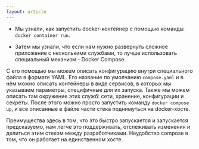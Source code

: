 ```yaml
---
layout: article
---
```


- Мы узнали, как запустить docker-контейнер с помощью команды `docker container run`.

- Затем мы узнали, что если нам нужно развернуть сложное приложение с несколькими службами, то лучше использовать специальный механизм - Docker Compose.

С его помощью мы можем описать конфигурацию внутри специального файла в формате YAML. Его название по умолчанию `compose.yaml` и в нём можно описать контейнеры в виде сервисов, в которых мы указываем параметры, специфичные для их запуска. Также мы можем описать там окружение этих служб: сети, хранение, конфигурации и секреты. После этого можно просто запустить команду `docker compose up`, и все описанные в файле части стека поднимуться на docker-хосте. 

Преимущества здесь в том, что это быстро запускается и запускается предсказуемо, нам легче это поддерживать, отслеживать изменения и делиться этим стеком между разработчиками. Неудобство compose в том, что он работает на единственном хосте.

